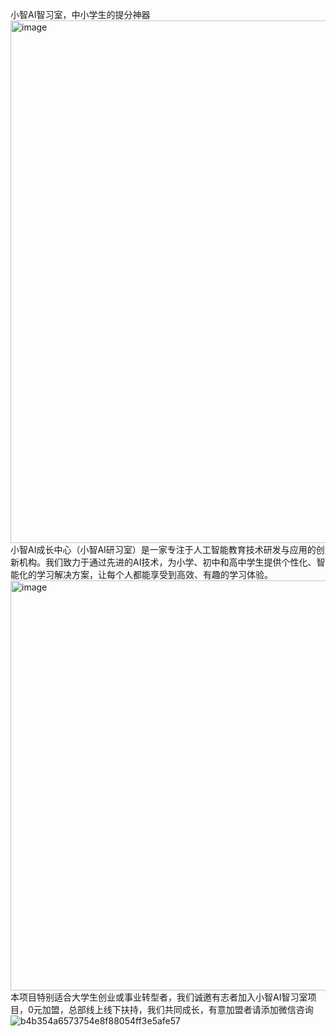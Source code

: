 小智AI智习室，中小学生的提分神器
<img width="1399" height="836" alt="image" src="https://github.com/user-attachments/assets/8cf9b8dc-207c-4d4f-94f4-f8ddf8a69924" />
小智AI成长中心（小智AI研习室）是一家专注于人工智能教育技术研发与应用的创新机构。我们致力于通过先进的AI技术，为小学、初中和高中学生提供个性化、智能化的学习解决方案，让每个人都能享受到高效、有趣的学习体验。
<img width="1463" height="656" alt="image" src="https://github.com/user-attachments/assets/30448f3f-7bfa-4769-926e-824dbdfbdd42" />
本项目特别适合大学生创业或事业转型者，我们诚邀有志者加入小智AI智习室项目，0元加盟，总部线上线下扶持，我们共同成长，有意加盟者请添加微信咨询![b4b354a6573754e8f88054ff3e5afe57](https://github.com/user-attachments/assets/9f6044c2-2d12-4eae-8c12-c943a23839c4)

